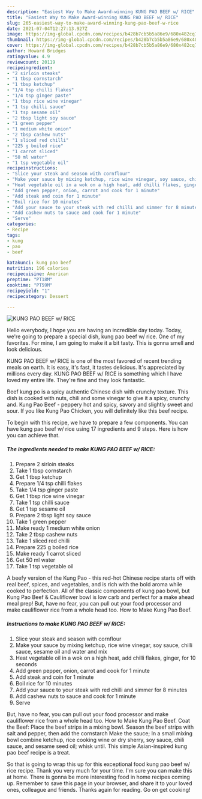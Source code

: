 ```yaml
---
description: "Easiest Way to Make Award-winning KUNG PAO BEEF w/ RICE"
title: "Easiest Way to Make Award-winning KUNG PAO BEEF w/ RICE"
slug: 265-easiest-way-to-make-award-winning-kung-pao-beef-w-rice
date: 2021-07-04T12:27:13.927Z
image: https://img-global.cpcdn.com/recipes/b428b7cb5b5a86e9/680x482cq70/kung-pao-beef-w-rice-recipe-main-photo.jpg
thumbnail: https://img-global.cpcdn.com/recipes/b428b7cb5b5a86e9/680x482cq70/kung-pao-beef-w-rice-recipe-main-photo.jpg
cover: https://img-global.cpcdn.com/recipes/b428b7cb5b5a86e9/680x482cq70/kung-pao-beef-w-rice-recipe-main-photo.jpg
author: Howard Bridges
ratingvalue: 4.9
reviewcount: 20119
recipeingredient:
- "2 sirloin steaks"
- "1 tbsp cornstarch"
- "1 tbsp ketchup"
- "1/4 tsp chilli flakes"
- "1/4 tsp ginger paste"
- "1 tbsp rice wine vinegar"
- "1 tsp chilli sauce"
- "1 tsp sesame oil"
- "2 tbsp light soy sauce"
- "1 green pepper"
- "1 medium white onion"
- "2 tbsp cashew nuts"
- "1 sliced red chilli"
- "225 g boiled rice"
- "1 carrot sliced"
- "50 ml water"
- "1 tsp vegetable oil"
recipeinstructions:
- "Slice your steak and season with cornflour"
- "Make your sauce by mixing ketchup, rice wine vinegar, soy sauce, chilli sauce, sesame oil and water and mix"
- "Heat vegetable oil in a wok on a high heat, add chilli flakes, ginger, for 10 seconds"
- "Add green pepper, onion, carrot and cook for 1 minute"
- "Add steak and coin for 1 minute"
- "Boil rice for 10 minutes"
- "Add your sauce to your steak with red chilli and simmer for 8 minutes"
- "Add cashew nuts to sauce and cook for 1 minute"
- "Serve"
categories:
- Recipe
tags:
- kung
- pao
- beef

katakunci: kung pao beef 
nutrition: 196 calories
recipecuisine: American
preptime: "PT18M"
cooktime: "PT59M"
recipeyield: "1"
recipecategory: Dessert

---
```



![KUNG PAO BEEF w/ RICE](https://img-global.cpcdn.com/recipes/b428b7cb5b5a86e9/680x482cq70/kung-pao-beef-w-rice-recipe-main-photo.jpg)

Hello everybody, I hope you are having an incredible day today. Today, we're going to prepare a special dish, kung pao beef w/ rice. One of my favorites. For mine, I am going to make it a bit tasty. This is gonna smell and look delicious.

KUNG PAO BEEF w/ RICE is one of the most favored of recent trending meals on earth. It is easy, it's fast, it tastes delicious. It's appreciated by millions every day. KUNG PAO BEEF w/ RICE is something which I have loved my entire life. They're fine and they look fantastic.

Beef kung po is a spicy authentic Chinese dish with crunchy texture. This dish is cooked with nuts, chili and some vinegar to give it a spicy, crunchy and. Kung Pao Beef - peppery hot and spicy, savory and slightly sweet and sour. If you like Kung Pao Chicken, you will definitely like this beef recipe.


To begin with this recipe, we have to prepare a few components. You can have kung pao beef w/ rice using 17 ingredients and 9 steps. Here is how you can achieve that.

<!--inarticleads1-->

##### The ingredients needed to make KUNG PAO BEEF w/ RICE:

1. Prepare 2 sirloin steaks
1. Take 1 tbsp cornstarch
1. Get 1 tbsp ketchup
1. Prepare 1/4 tsp chilli flakes
1. Take 1/4 tsp ginger paste
1. Get 1 tbsp rice wine vinegar
1. Take 1 tsp chilli sauce
1. Get 1 tsp sesame oil
1. Prepare 2 tbsp light soy sauce
1. Take 1 green pepper
1. Make ready 1 medium white onion
1. Take 2 tbsp cashew nuts
1. Take 1 sliced red chilli
1. Prepare 225 g boiled rice
1. Make ready 1 carrot sliced
1. Get 50 ml water
1. Take 1 tsp vegetable oil


A beefy version of the Kung Pao - this red-hot Chinese recipe starts off with real beef, spices, and vegetables, and is rich with the bold aroma while cooked to perfection. All of the classic components of kung pao bowl, but Kung Pao Beef &amp; Cauliflower bowl is low carb and perfect for a make ahead meal prep! But, have no fear, you can pull out your food processor and make cauliflower rice from a whole head too. How to Make Kung Pao Beef. 

<!--inarticleads2-->

##### Instructions to make KUNG PAO BEEF w/ RICE:

1. Slice your steak and season with cornflour
1. Make your sauce by mixing ketchup, rice wine vinegar, soy sauce, chilli sauce, sesame oil and water and mix
1. Heat vegetable oil in a wok on a high heat, add chilli flakes, ginger, for 10 seconds
1. Add green pepper, onion, carrot and cook for 1 minute
1. Add steak and coin for 1 minute
1. Boil rice for 10 minutes
1. Add your sauce to your steak with red chilli and simmer for 8 minutes
1. Add cashew nuts to sauce and cook for 1 minute
1. Serve


But, have no fear, you can pull out your food processor and make cauliflower rice from a whole head too. How to Make Kung Pao Beef. Coat the Beef: Place the beef strips in a mixing bowl. Season the beef strips with salt and pepper, then add the cornstarch Make the sauce; In a small mixing bowl combine ketchup, rice cooking wine or dry sherry, soy sauce, chili sauce, and sesame seed oil; whisk until. This simple Asian-inspired kung pao beef recipe is a treat. 

So that is going to wrap this up for this exceptional food kung pao beef w/ rice recipe. Thank you very much for your time. I'm sure you can make this at home. There is gonna be more interesting food in home recipes coming up. Remember to save this page in your browser, and share it to your loved ones, colleague and friends. Thanks again for reading. Go on get cooking!
